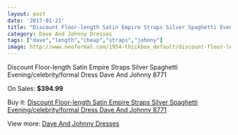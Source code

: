 ```yaml
---
layout: post
date: '2017-01-21'
title: "Discount Floor-length Satin Empire Straps Silver Spaghetti Evening/celebrity/formal Dress Dave And Johnny 8771"
category: Dave And Johnny Dresses
tags: ["dave","length","cheap","straps","johnny"]
image: http://www.neoformal.com/1954-thickbox_default/discount-floor-length-satin-empire-straps-silver-spaghetti-evening-celebrity-formal-dress-dave-and-johnny-8771.jpg
---
```

Discount Floor-length Satin Empire Straps Silver Spaghetti Evening/celebrity/formal Dress Dave And Johnny 8771

On Sales: **$394.99**
<a href="https://www.neoformal.com/en/dave-and-johnny-dresses/710-discount-floor-length-satin-empire-straps-silver-spaghetti-evening-celebrity-formal-dress-dave-and-johnny-8771.html"><amp-img layout="responsive" width="600" height="600" src="//www.neoformal.com/1954-thickbox_default/discount-floor-length-satin-empire-straps-silver-spaghetti-evening-celebrity-formal-dress-dave-and-johnny-8771.jpg" alt="Discount Floor-length Satin Empire Straps Silver Spaghetti Evening/celebrity/formal Dress Dave And Johnny 8771 0" /></a>
<a href="https://www.neoformal.com/en/dave-and-johnny-dresses/710-discount-floor-length-satin-empire-straps-silver-spaghetti-evening-celebrity-formal-dress-dave-and-johnny-8771.html"><amp-img layout="responsive" width="600" height="600" src="//www.neoformal.com/1956-thickbox_default/discount-floor-length-satin-empire-straps-silver-spaghetti-evening-celebrity-formal-dress-dave-and-johnny-8771.jpg" alt="Discount Floor-length Satin Empire Straps Silver Spaghetti Evening/celebrity/formal Dress Dave And Johnny 8771 1" /></a>
<a href="https://www.neoformal.com/en/dave-and-johnny-dresses/710-discount-floor-length-satin-empire-straps-silver-spaghetti-evening-celebrity-formal-dress-dave-and-johnny-8771.html"><amp-img layout="responsive" width="600" height="600" src="//www.neoformal.com/1955-thickbox_default/discount-floor-length-satin-empire-straps-silver-spaghetti-evening-celebrity-formal-dress-dave-and-johnny-8771.jpg" alt="Discount Floor-length Satin Empire Straps Silver Spaghetti Evening/celebrity/formal Dress Dave And Johnny 8771 2" /></a>

Buy it: [Discount Floor-length Satin Empire Straps Silver Spaghetti Evening/celebrity/formal Dress Dave And Johnny 8771](https://www.neoformal.com/en/dave-and-johnny-dresses/710-discount-floor-length-satin-empire-straps-silver-spaghetti-evening-celebrity-formal-dress-dave-and-johnny-8771.html "Discount Floor-length Satin Empire Straps Silver Spaghetti Evening/celebrity/formal Dress Dave And Johnny 8771")

View more: [Dave And Johnny Dresses](https://www.neoformal.com/en/9-dave-and-johnny-dresses "Dave And Johnny Dresses")
